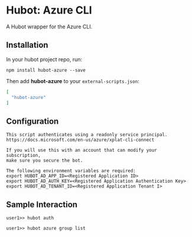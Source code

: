 # Hubot: Azure CLI

A Hubot wrapper for the Azure CLI.

## Installation

In your hubot project repo, run:

`npm install hubot-azure --save`

Then add **hubot-azure** to your `external-scripts.json`:

```json
[
  "hubot-azure"
]
```

## Configuration
```
This script authenticates using a readonly service principal.
https://docs.microsoft.com/en-us/azure/xplat-cli-connect

If you will use this with an account that can modify your subscription,
make sure you secure the bot.

The following environment variables are required:
export HUBOT_AD_APP_ID=<Registered Application ID>
export HUBOT_AD_AUTH_KEY=<Registered Application Authentication Key>
export HUBOT_AD_TENANT_ID=<Registered Application Tenant I>
```

## Sample Interaction

```
user1>> hubot auth

user1>> hubot azure group list
```
